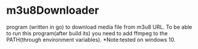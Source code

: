 # m3u8Downloader
program (written in go) to download media file from m3u8 URL.
To be able to run this program(after build its) you need to add ffmpeg to the PATH(through environment variables).
*Note:tested on windows 10.
 
